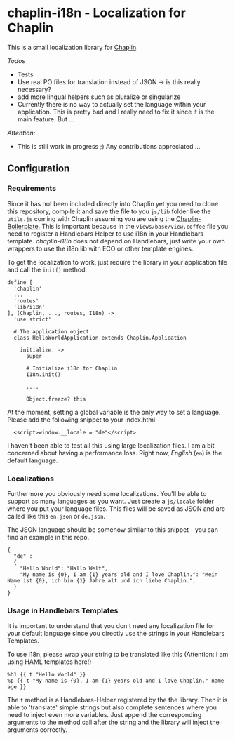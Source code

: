  chaplin-i18n - Localization for Chaplin
========================================

This is a small localization library for [Chaplin](https://github.com/chaplinjs/chaplin).

*Todos*
* Tests
* Use real PO files for translation instead of JSON -> is this really necessary?
* add more lingual helpers such as pluralize or singularize
* Currently there is no way to actually set the language within your application. This is pretty bad and I really need to fix it since it is the main feature. But ...

*Attention:*
* This is still work in progress ;) Any contributions appreciated ...

## Configuration

### Requirements

Since it has not been included directly into Chaplin yet you need to clone this repository, compile it and save the file to you `js/lib` folder like the `utils.js` coming with Chaplin assuming you are using the [Chaplin-Boilerplate](https://github.com/chaplinjs/chaplin-boilerplate). This is important because in the `views/base/view.coffee` file you need to register a Handlebars Helper to use i18n in your Handlebars template. *chaplin-i18n* does not depend on Handlebars, just write your own wrappers to use the i18n lib with ECO or other template engines.

To get the localization to work, just require the library in your application file and call the `init()` method.


````
define [
  'chaplin'
  ...
  'routes'
  'lib/i18n'
], (Chaplin, ..., routes, I18n) ->
  'use strict'

  # The application object
  class HelloWorldApplication extends Chaplin.Application

    initialize: ->
      super

      # Initialize i18n for Chaplin
      I18n.init()

      ....

      Object.freeze? this
````

At the moment, setting a global variable is the only way to set a language. Please add the following snippet to your index.html

````
  <script>window.__locale = "de"</script>
````

I haven't been able to test all this using large localization files. I am a bit concerned about having a performance loss. Right now, *English* (`en`) is the default language.

### Localizations

Furthermore you obviously need some localizations. You'll be able to support as many languages as you want. Just create a `js/locale` folder where you put your language files. This files will be saved as JSON and are called like this `en.json` or `de.json`.

The JSON language should be somehow similar to this snippet - you can find an example in this repo.

````
{
  "de" : 
  {
    "Hello World": "Hallo Welt",
    "My name is {0}, I am {1} years old and I love Chaplin.": "Mein Name ist {0}, ich bin {1} Jahre alt und ich liebe Chaplin.",
  }
}

````

### Usage in Handlebars Templates

It is important to understand that you don't need any localization file for your default language since you directly use the strings in your Handlebars Templates.

To use I18n, please wrap your string to be translated like this (Attention: I am using HAML templates here!)

````
%h1 {{ t "Hello World" }}
%p {{ t "My name is {0}, I am {1} years old and I love Chaplin." name age }}
````

The `t` method is a Handlebars-Helper registered by the the library. Then it is able to 'translate' simple strings but also complete sentences where you need to inject even more variables. Just append the corresponding arguments to the method call after the string and the library will inject the arguments correctly.
